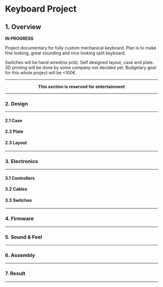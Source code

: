 # **Keyboard Project**
## 1. **Overview**

**IN PROGRESS**

Project documentary for fully custom mechanical keyboard. Plan is to make fine looking, great sounding and nice looking split keyboard.

Switches will be hand wired(no pcb). Self designed layout, case and plate. 3D printing will be done by some company not decided yet. Budgetary goal for this whole project will be <100€.

---
**<center>This section is reserved for entertainment </center>**

</script>

---
### **2. Design**
---
#### **2.1 Case**
#### **2.2 Plate**
#### **2.3 Layout**
---
### **3. Electronics**
---
#### **3.1 Controllers**
#### **3.2 Cables**
#### **3.3 Switches**
---
### **4. Firmware**
---
### **5. Sound & Feel**
---
### **6. Assembly**
---
### **7. Result**
---
